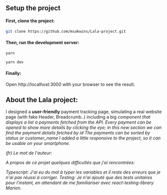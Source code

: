 ## Setup the project

#### First, clone the project:

```bash
git clone https://github.com/msakwins/Lala-project.git
```

#### Then, run the development server:

```bash
yarn
```

```bash
yarn dev
```

#### Finally:

Open http://localhost:3000 with your browser to see the result.

## About the Lala project:

I designed a **user-friendly** payment tracking page, simulating a real website page (with fake Header, Breadcrumb..) including a big *<Table>* component that displays a list a payments fetched from the API.
Every payment can be opened to show more details by clicking the eye; in this new section we can find the payment details fetched by id The payments can be sorted by status or customer_name
I added a little responsive to the project, so it can be usable on your smartphone.

(fr) Le mot de l'auteur:

A propos de ce projet quelques difficultés que j'ai rencontrées:

Typescript: J'ai eu du mal à typer les variables et il reste des erreurs que je n'ai pas réussi à corriger.
Testing: Je n'ai ajouté que des tests unitaires pour l'instant, en attendant de me familiariser avec react-testing-library
Marion.

